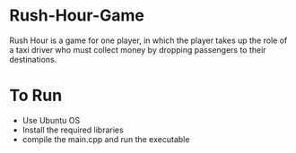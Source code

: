 # Rush-Hour-Game
Rush Hour is a game for one player, in which the player takes up the role of a taxi driver who must collect money by dropping passengers to their destinations.

# To Run
- Use Ubuntu OS
- Install the required libraries
- compile the main.cpp and run the executable
